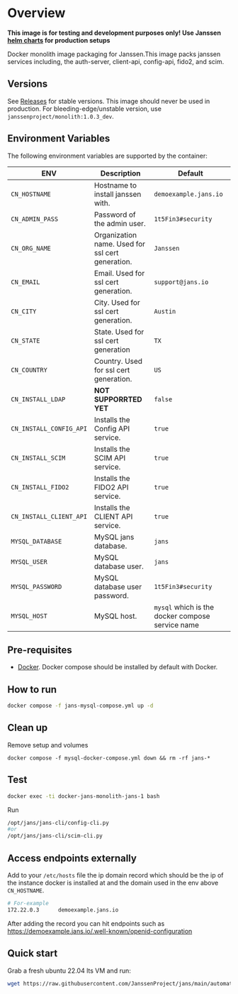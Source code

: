 # Overview

**This image is for testing and development purposes only! Use Janssen [helm charts](../charts) for production setups**

Docker monolith image packaging for Janssen.This image packs janssen services including, the auth-server, client-api, config-api, fido2, and scim.

## Versions

See [Releases](https://github.com/JanssenProject/docker-jans-monolith/releases) for stable versions. This image should never be used in production.
For bleeding-edge/unstable version, use `janssenproject/monolith:1.0.3_dev`.

## Environment Variables

The following environment variables are supported by the container:

| ENV                     | Description                                      | Default                                          |
|-------------------------|--------------------------------------------------|--------------------------------------------------|
| `CN_HOSTNAME`           | Hostname to install janssen with.                | `demoexample.jans.io`                            |
| `CN_ADMIN_PASS`         | Password of the admin user.                      | `1t5Fin3#security`                               |
| `CN_ORG_NAME`           | Organization name. Used for ssl cert generation. | `Janssen`                                        |
| `CN_EMAIL`              | Email. Used for ssl cert generation.             | `support@jans.io`                                |
| `CN_CITY`               | City. Used for ssl cert generation.              | `Austin`                                         |
| `CN_STATE`              | State. Used for ssl cert generation              | `TX`                                             |
| `CN_COUNTRY`            | Country. Used for ssl cert generation.           | `US`                                             |
| `CN_INSTALL_LDAP`       | **NOT SUPPORRTED YET**                           | `false`                                          |
| `CN_INSTALL_CONFIG_API` | Installs the Config API service.                 | `true`                                           |
| `CN_INSTALL_SCIM`       | Installs the SCIM  API service.                  | `true`                                           |
| `CN_INSTALL_FIDO2`      | Installs the FIDO2 API service.                  | `true`                                           |
| `CN_INSTALL_CLIENT_API` | Installs the CLIENT API service.                 | `true`                                           |
| `MYSQL_DATABASE`        | MySQL jans database.                             | `jans`                                           |
| `MYSQL_USER`            | MySQL database user.                             | `jans`                                           |
| `MYSQL_PASSWORD`        | MySQL database user password.                    | `1t5Fin3#security`                               |
| `MYSQL_HOST`            | MySQL host.                                      | `mysql` which is the docker compose service name |


## Pre-requisites

- [Docker](https://docs.docker.com/install). Docker compose should be installed by default with Docker.

## How to run

```bash
docker compose -f jans-mysql-compose.yml up -d
```

## Clean up

Remove setup and volumes

```
docker compose -f mysql-docker-compose.yml down && rm -rf jans-*
```

## Test

```bash
docker exec -ti docker-jans-monolith-jans-1 bash
```

Run 
```bash
/opt/jans/jans-cli/config-cli.py
#or
/opt/jans/jans-cli/scim-cli.py
```

## Access endpoints externally

Add to your `/etc/hosts` file the ip domain record which should be the ip of the instance docker is installed at and the domain used in the env above `CN_HOSTNAME`.

```bash
# For-example
172.22.0.3      demoexample.jans.io
```

After adding the record you can hit endpoints such as https://demoexample.jans.io/.well-known/openid-configuration

## Quick start 

Grab a fresh ubuntu 22.04 lts VM and run:

```bash
wget https://raw.githubusercontent.com/JanssenProject/jans/main/automation/startjanssenmonolithdemo.sh && chmod u+x startjanssenmonolithdemo.sh && sudo bash startjanssenmonolithdemo.sh demoexample.jans.io MYSQL
```
